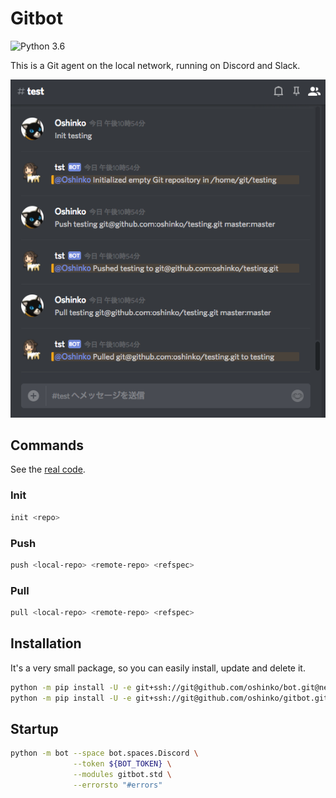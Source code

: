 # Gitbot

![Python 3.6](https://img.shields.io/badge/python-3.6-blue.svg)

This is a Git agent on the local network, running on Discord and Slack.

![Example](featured.png)

## Commands

See the [real code](gitbot/std.py).

### Init

```bash
init <repo>
```

### Push

```bash
push <local-repo> <remote-repo> <refspec>
```

### Pull

```bash
pull <local-repo> <remote-repo> <refspec>
```

## Installation

It's a very small package, so you can easily install, update and delete it.

```bash
python -m pip install -U -e git+ssh://git@github.com/oshinko/bot.git@next#egg=bot-0.0.0
python -m pip install -U -e git+ssh://git@github.com/oshinko/gitbot.git@next#egg=gitbot-0.0.0
```

## Startup

```bash
python -m bot --space bot.spaces.Discord \
              --token ${BOT_TOKEN} \
              --modules gitbot.std \
              --errorsto "#errors"
```
